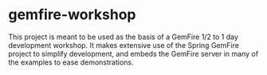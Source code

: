 gemfire-workshop
================

This project is meant to be used as the basis of a GemFire 1/2 to 1 day development workshop.  It makes extensive use of the Spring GemFire project to simplify development, and embeds the GemFire server in many of the examples to ease demonstrations.
